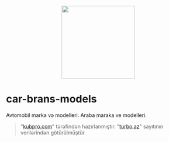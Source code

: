 <p align="center"><img src="http://kubpro.com/img/logo.png" width="200"></p>

# car-brans-models
Avtomobil marka və modelleri. Araba maraka ve modelleri.

> "[kubpro.com](http://kubpro.com/)" tərəfindən hazırlanmıştır. "[turbo.az](https://turbo.az)" sayıtının verilərindən götürülmüştür.
